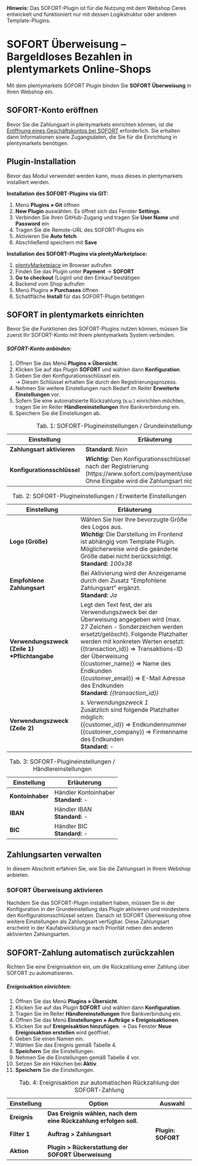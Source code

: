 <div class="alert alert-warning" role="alert">
   <strong><i>Hinweis:</strong></i> Das SOFORT-Plugin ist für die Nutzung mit dem Webshop Ceres entwickelt und funktioniert nur mit dessen Logikstruktur oder anderen Template-Plugins. 
</div>

# SOFORT Überweisung – Bargeldloses Bezahlen in plentymarkets Online-Shops

Mit dem plentymarkets SOFORT Plugin binden Sie **SOFORT Überweisung** in Ihren Webshop ein.

## SOFORT-Konto eröffnen

Bevor Sie die Zahlungsart in plentymarkets einrichten können, ist die [Eröffnung eines Geschäftskontos bei SOFORT](https://www.sofort.com/payment/users/register) erforderlich. Sie erhalten dann Informationen sowie Zugangsdaten, die Sie für die Einrichtung in plentymarkets benötigen.

## Plugin-Installation

Bevor das Modul verwendet werden kann, muss dieses in plentymarkets installiert werden.**Installation des SOFORT-Plugins via GIT:**

1. Menü **Plugins » Git** öffnen2. **New Plugin** auswählen. Es öffnet sich das Fenster **Settings**.3. Verbinden Sie Ihren GitHub-Zugang und tragen Sie **User Name** und **Password** ein4.	Tragen Sie die Remote-URL des SOFORT-Plugins ein5.	Aktivieren Sie **Auto fetch**6.	Abschließend speichern mit **Save**

**Installation des SOFORT-Plugins via plentyMarketplace:**

1. [plentyMarketplace](https://marketplace.plentymarkets.com/) im Browser aufrufen
2. Finden Sie das Plugin unter **Payment** → **SOFORT**
3. **Go to checkout** (Login) und den Einkauf bestätigen
4. Backend vom Shop aufrufen
5. Menü Plugins **» Purchases** öffnen
6. Schaltfläche **Install** für das SOFORT-Plugin betätigen

## SOFORT in plentymarkets einrichten

Bevor Sie die Funktionen des SOFORT-Plugins nutzen können, müssen Sie zuerst Ihr SOFORT-Konto mit Ihrem plentymarkets System verbinden.

##### SOFORT-Konto anbinden:
  
1. Öffnen Sie das Menü **Plugins » Übersicht**.
2. Klicken Sie auf das Plugin **SOFORT** und wählen dann **Konfiguration**.
3. Geben Sie den Konfigurationsschlüssel ein.  
	→ Diesen Schlüssel erhalten Sie durch den Registrierungsprozess.
4. Nehmen Sie weitere Einstellungen nach Bedarf im Reiter **Erweiterte Einstellungen** vor.
5. Sofern Sie eine automatisierte Rückzahlung (s.u.) einrichten möchten, tragen Sie im Reiter **Händlereinstellungen** Ihre Bankverbindung ein.
6. Speichern Sie die Einstellungen ab.

<table>
  <caption>Tab. 1: SOFORT-Plugineinstellungen / Grundeinstellungen</caption>
  <thead>
    <th>
      Einstellung
    </th>
    <th>
      Erläuterung
    </th>
  </thead>
  <tbody>
    <tr>
      <td>
        <b>Zahlungsart aktivieren</b>
      </td>
      <td><b>Standard:</b> <i>Nein</i>
      </td>
    </tr>
    <tr>
      <td>
        <b>Konfigurationsschlüssel</b>
      </td>
      <td><strong><i>Wichtig:</i></strong> Den Konfigurationsschlüssel erhalten Sie nach der Registrierung (https://www.sofort.com/payment/users/register). <br />Ohne Eingabe wird die Zahlungsart nicht aktiviert.
      </td>
    </tr>
  </tbody>
</table>

<table>
  <caption>Tab. 2: SOFORT-Plugineinstellungen / Erweiterte Einstellungen</caption>
  <thead>
    <th>
      Einstellung
    </th>
    <th>
      Erläuterung
    </th>
  </thead>
  <tbody>
    <tr>
      <td>
        <b>Logo (Größe)</b>
      </td>
      <td>
        Wählen Sie hier Ihre bevorzugte Größe des Logos aus. <strong><i><br />Wichtig: </i></strong>Die Darstellung im Frontend ist abhängig vom Template Plugin. Möglicherweise wird die geänderte Größe dabei nicht berücksichtigt.
        <br /><b>Standard:</b> <i>100x38</i>
      </td>
    </tr>
    <tr>
      <td>
        <b>Empfohlene Zahlungsart</b>
      </td>
      <td>
        Bei Aktivierung wird der Anzeigename durch den Zusatz "Empfohlene Zahlungsart" ergänzt.
        <br /><b>Standard:</b> <i>Ja</i>
      </td>
    </tr>
    <tr>
      <td>
        <b>Verwendungszweck (Zeile 1) *Pflichtangabe</b>
      </td>
      <td>
        Legt den Text fest, der als Verwendungszweck bei der Überweisung angegeben wird (max. 27 Zeichen - Sonderzeichen werden ersetzt/gelöscht). Folgende Platzhalter werden mit konkreten Werten ersetzt:<br />
        {{transaction_id}} => Transaktions-ID der Überweisung<br />
        {{customer_name}} => Name des Endkunden<br />
        {{customer_email}} => E-Mail Adresse des Endkunden<br />
        <b>Standard:</b> <i>{{transaction_id}}</i>
      </td>
    </tr>
    <tr>
      <td>
        <b>Verwendungszweck (Zeile 2)</b>
      </td>
      <td>
        <i>s. Verwendungszweck 1</i><br />
        Zusätzlich sind folgende Platzhalter möglich:<br />
        {{customer_id}} => Endkundennummer<br />
        {{customer_company}} => Firmenname des Endkunden<br />
        <b>Standard:</b> <i>-</i>
      </td>
    </tr>
  </tbody>
</table>

<table>
  <caption>Tab. 3: SOFORT-Plugineinstellungen / Händlereinstellungen</caption>
  <thead>
    <th>
      Einstellung
    </th>
    <th>
      Erläuterung
    </th>
  </thead>
  <tbody>
    <tr>
      <td>
        <b>Kontoinhaber</b>
      </td>
      <td>
        Händler Kontoinhaber
        <br /><b>Standard:</b> -
      </td>
    </tr>
    <tr>
      <td>
        <b>IBAN</b>
      </td>
      <td>
        Händler IBAN	
        <br /><b>Standard:</b> -
      </td>
    </tr>
    <tr>
      <td>
        <b>BIC</b>
      </td>
      <td>
        Händler BIC
        <br /><b>Standard:</b> -
      </td>
    </tr>
  </tbody>
</table>

## Zahlungsarten verwalten

In diesem Abschnitt erfahren Sie, wie Sie die Zahlungsart in Ihrem Webshop anbieten.

### SOFORT Überweisung aktivieren

Nachdem Sie das SOFORT-Plugin installiert haben, müssen Sie in der Konfiguration in der Grundeinstellung das Plugin aktivieren und mindestens den Konfigurationsschlüssel setzen.
Danach ist SOFORT Überweisung ohne weitere Einstellungen als Zahlungsart verfügbar. Diese Zahlungsart erscheint in der Kaufabwicklung je nach Priorität neben den anderen aktivierten Zahlungsarten.

## SOFORT-Zahlung automatisch zurückzahlen

Richten Sie eine Ereignisaktion ein, um die Rückzahlung einer Zahlung über SOFORT zu automatisieren.

##### Ereignisaktion einrichten:

1. Öffnen Sie das Menü **Plugins » Übersicht**.
2. Klicken Sie auf das Plugin **SOFORT** und wählen dann **Konfiguration**.
3. Tragen Sie im Reiter **Händlereinstellungen** Ihre Bankverbindung ein.
4. Öffnen Sie das Menü **Einstellungen » Aufträge » Ereignisaktionen**.
5. Klicken Sie auf **Ereignisaktion hinzufügen**.
→ Das Fenster **Neue Ereignisaktion erstellen** wird geöffnet.
6. Geben Sie einen Namen ein.
7. Wählen Sie das Ereignis gemäß Tabelle 4.
8. **Speichern** Sie die Einstellungen.
9. Nehmen Sie die Einstellungen gemäß Tabelle 4 vor.
10. Setzen Sie ein Häkchen bei **Aktiv**.
11. **Speichern** Sie die Einstellungen.

<table>
  <thead>
    <th>
      Einstellung
    </th>
    <th>
      Option
    </th>
    <th>
      Auswahl
    </th>
  </thead>
  <tbody>
    <tr>
      <td><strong>Ereignis</strong></td>
      <td><strong>Das Ereignis wählen, nach dem eine Rückzahlung erfolgen soll.</strong></td>
      <td></td>
    </tr>
    <tr>
      <td><strong>Filter 1</strong></td>
      <td><strong>Auftrag > Zahlungsart</strong></td>
      <td><strong>Plugin: SOFORT</strong></td>
    </tr>
    <tr>
      <td><strong>Aktion</strong></td>
      <td><strong>Plugin > Rückerstattung der SOFORT Überweisung</strong></td>
      <td>&nbsp;</td>
    </tr>
  </tbody>
  <caption>
    Tab. 4: Ereignisaktion zur automatischen Rückzahlung der SOFORT-Zahlung
  </caption>
</table>
